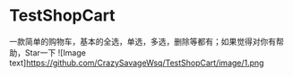 # TestShopCart

一款简单的购物车，基本的全选，单选，多选，删除等都有；如果觉得对你有帮助，Star一下
 ![Image text]https://github.com/CrazySavageWsq/TestShopCart/image/1.png
